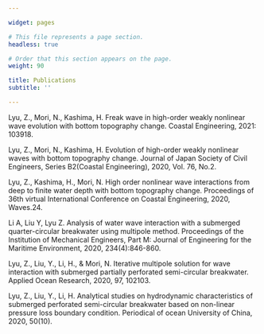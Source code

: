 ```yaml
---

widget: pages

# This file represents a page section.
headless: true

# Order that this section appears on the page.
weight: 90

title: Publications
subtitle: ''

---
```


Lyu, Z., Mori, N., Kashima, H. Freak wave in high-order weakly nonlinear wave evolution with bottom topography change. Coastal Engineering, 2021: 103918.

Lyu, Z., Mori, N., Kashima, H. Evolution of high-order weakly nonlinear waves with bottom topography change. Journal of Japan Society of Civil Engineers, Series B2(Coastal Engineering), 2020, Vol. 76, No.2.

Lyu, Z., Kashima, H., Mori, N. High order nonlinear wave interactions from deep to finite water depth with bottom topography change. Proceedings of 36th virtual International Conference on Coastal Engineering, 2020, Waves.24.

Li A, Liu Y, Lyu Z. Analysis of water wave interaction with a submerged quarter-circular breakwater using multipole method. Proceedings of the Institution of Mechanical Engineers, Part M: Journal of Engineering for the Maritime Environment, 2020, 234(4):846-860.

Lyu, Z., Liu, Y., Li, H., & Mori, N. Iterative multipole solution for wave interaction with submerged partially perforated semi-circular breakwater. Applied Ocean Research, 2020, 97, 102103.

Lyu, Z., Liu, Y., Li, H. Analytical studies on hydrodynamic characteristics of submerged perforated semi-circular breakwater based on non-linear pressure loss boundary condition. Periodical of ocean University of China, 2020, 50(10).
